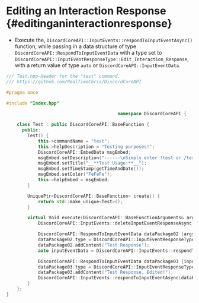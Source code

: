 Editing an Interaction Response {#editinganinteractionresponse}
============
- Execute the, `DiscordCoreAPI::InputEvents::respondToInputEventAsync()` function, while passing in a data structure of type `DiscordCoreAPI::RespondToInputEventData` with a type set	to `DiscordCoreAPI::InputEventResponseType::Edit_Interaction_Response`, with a return value of type `auto` or `DiscordCoreAPI::InputEventData`.

```cpp
/// Test.hpp-Header for the "test" command.
/// https://github.com/RealTimeChris/DiscordCoreAPI

#pragma once

#include "Index.hpp"

										  namespace DiscordCoreAPI {

	class Test : public DiscordCoreAPI::BaseFunction {
	  public:
		Test() {
			this->commandName = "test";
			this->helpDescription = "Testing purposes!";
			DiscordCoreAPI::EmbedData msgEmbed;
			msgEmbed.setDescription("------\nSimply enter !test or /test!\n------");
			msgEmbed.setTitle("__**Test Usage:**__");
			msgEmbed.setTimeStamp(getTimeAndDate());
			msgEmbed.setColor("FeFeFe");
			this->helpEmbed = msgEmbed;
		}

		UniquePtr<DiscordCoreAPI::BaseFunction> create() {
			return std::make_unique<Test>();
		}

		virtual Void execute(DiscordCoreAPI::BaseFunctionArguments& args) {
			DiscordCoreAPI::InputEvents::deleteInputEventResponseAsync(args.eventData).get();

			DiscordCoreAPI::RespondToInputEventData dataPackage02 {args.eventData};
			dataPackage02.type = DiscordCoreAPI::InputEventResponseType::Ephemeral_Interaction_Response;
			dataPackage02.addContent("Test Response");
			auto inputEventData = DiscordCoreAPI::InputEvents::respondToInputEventAsync(dataPackage02);

			DiscordCoreAPI::RespondToInputEventData dataPackage03 {inputEventData};
			dataPackage03.type = DiscordCoreAPI::InputEventResponseType::Edit_Interaction_Response;
			dataPackage03.addContent("Test Response, Edited!");
			DiscordCoreAPI::InputEvents::respondToInputEventAsync(dataPackage03);
		}
	};
}
```
